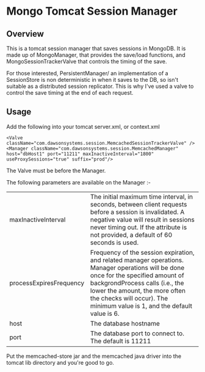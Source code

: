 Mongo Tomcat Session Manager
============================

Overview
--------

This is a tomcat session manager that saves sessions in MongoDB.
It is made up of MongoManager, that provides the save/load functions, and MongoSessionTrackerValve that controls the
timing of the save.

For those interested, PersistentManager/ an implementation of a SessionStore is non deterministic in when it saves to the DB,
so isn't suitable as a distributed session replicator.  This is why I've used a valve to control the save timing at the end of each request.

Usage
-----

Add the following into your tomcat server.xml, or context.xml

    <Valve className="com.dawsonsystems.session.MemcachedSessionTrackerValve" />
    <Manager className="com.dawsonsystems.session.MemcachedManager" host="dbHost1" port="11211" maxInactiveInterval="1800" useProxySessions="true" suffix="prod"/>

The Valve must be before the Manager.

The following parameters are available on the Manager :-

<table>
<tr><td>maxInactiveInterval</td><td>The initial maximum time interval, in seconds, between client requests before a session is invalidated. A negative value will result in sessions never timing out. If the attribute is not provided, a default of 60 seconds is used.</td></tr>
<tr><td>processExpiresFrequency</td><td>Frequency of the session expiration, and related manager operations. Manager operations will be done once for the specified amount of backgrondProcess calls (i.e., the lower the amount, the more often the checks will occur). The minimum value is 1, and the default value is 6. </td></tr>
<tr><td>host</td><td>The database hostname</td></tr>
<tr><td>port</td><td>The database port to connect to. The default is 11211</td></tr>
</table>


Put the memcached-store jar and the memcached java driver  into the tomcat lib directory and you're good to go.